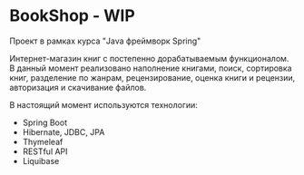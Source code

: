 # BookShop - WIP

Проект в рамках курса "Java фреймворк Spring"

Интернет-магазин книг с постепенно дорабатываемым функционалом. В данный момент реализовано наполнение книгами, поиск, сортировка книг, 
разделение по жанрам, рецензирование, оценка книги и рецензии, авторизация и скачивание файлов.

В настоящий момент используются технологии:

- Spring Boot
- Hibernate, JDBC, JPA
- Thymeleaf
- RESTful API
- Liquibase
